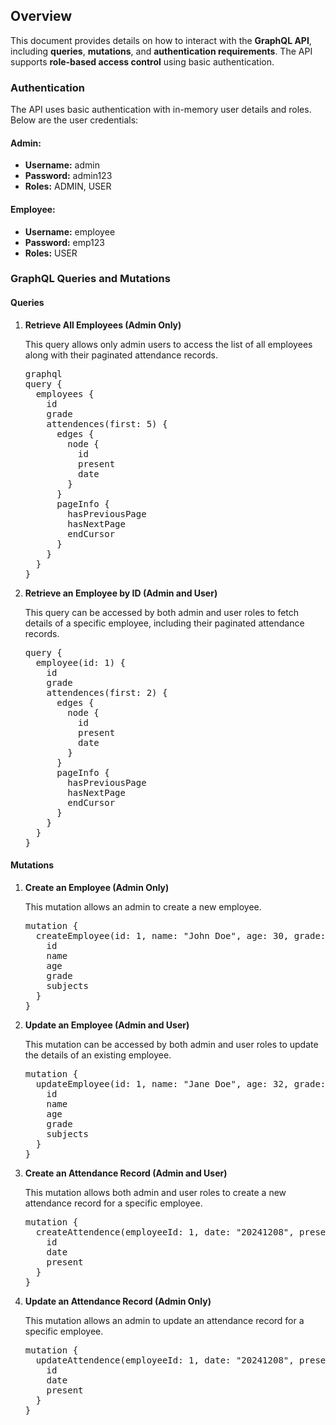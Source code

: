 <!-- Doc 2 is in language en-US. Optimizing Doc 2 for scanning, using lists and bold where appropriate, but keeping language en-US, and adding id attributes to every HTML element: --><h2 id="yrzhh0h">Overview</h2>
<p id="6aja8vg">This document provides details on how to interact with the <strong>GraphQL API</strong>, including <strong>queries</strong>, <strong>mutations</strong>, and <strong>authentication requirements</strong>. The API supports <strong>role-based access control</strong> using basic authentication.</p>
<h3 id="c7epqf9">Authentication</h3>
<p id="0nkjlrs">The API uses basic authentication with in-memory user details and roles. Below are the user credentials:</p>
<h4 id="kznfikl">Admin:</h4>
<ul id="kznfikl">
<li id="7ltpkd"><strong>Username:</strong> admin</li>
<li id="woffvp"><strong>Password:</strong> admin123</li>
<li id="pivjpm"><strong>Roles:</strong> ADMIN, USER</li>
</ul>
<h4 id="zi9lbj">Employee:</h4>
<ul id="zi9lbj">
<li id="2ybxl4i"><strong>Username:</strong> employee</li>
<li id="nc4z5ag"><strong>Password:</strong> emp123</li>
<li id="8wwj7pb"><strong>Roles:</strong> USER</li>
</ul>
<h3 id="ynuazzg">GraphQL Queries and Mutations</h3>
<h4 id="z2xzabv">Queries</h4>
<ol id="z2xzabv">
<li id="2fg3pm"><strong>Retrieve All Employees (Admin Only)</strong>
<p id="bw8slhr4">This query allows only admin users to access the list of all employees along with their paginated attendance records.</p>
<pre id="iun7bi">graphql
query {
  employees {
    id
    grade
    attendences(first: 5) {
      edges {
        node {
          id
          present
          date
        }
      }
      pageInfo {
        hasPreviousPage
        hasNextPage
        endCursor
      }
    }
  }
}</pre>
</li>
<li id="vhr6dc"><strong>Retrieve an Employee by ID (Admin and User)</strong>
<p id="z6vn1zj">This query can be accessed by both admin and user roles to fetch details of a specific employee, including their paginated attendance records.</p>
<pre id="1m5enab">query {
  employee(id: 1) {
    id
    grade
    attendences(first: 2) {
      edges {
        node {
          id
          present
          date
        }
      }
      pageInfo {
        hasPreviousPage
        hasNextPage
        endCursor
      }
    }
  }
}</pre>
</li>
</ol>
<h4 id="v4b9jbt">Mutations</h4>
<ol id="v4b9jbt">
<li id="r8snh9i"><strong>Create an Employee (Admin Only)</strong>
<p id="xxu9hxk">This mutation allows an admin to create a new employee.</p>
<pre id="86nwkzg">mutation {
  createEmployee(id: 1, name: "John Doe", age: 30, grade: "Grade 3", subjects: MATH) {
    id
    name
    age
    grade
    subjects
  }
}</pre>
</li>
<li id="gdtdxqd"><strong>Update an Employee (Admin and User)</strong>
<p id="rdh4dg">This mutation can be accessed by both admin and user roles to update the details of an existing employee.</p>
<pre id="67dvb47">mutation {
  updateEmployee(id: 1, name: "Jane Doe", age: 32, grade: "Grade 4", subjects: ENGLISH) {
    id
    name
    age
    grade
    subjects
  }
}</pre>
</li>
<li id="vggt1rl"><strong>Create an Attendance Record (Admin and User)</strong>
<p id="ia1xeue">This mutation allows both admin and user roles to create a new attendance record for a specific employee.</p>
<pre id="ifraomt">mutation {
  createAttendence(employeeId: 1, date: "20241208", present: true) {
    id
    date
    present
  }
}</pre>
</li>
<li id="633xy15"><strong>Update an Attendance Record (Admin Only)</strong>
<p id="jov9kb">This mutation allows an admin to update an attendance record for a specific employee.</p>
<pre id="po7j7d">mutation {
  updateAttendence(employeeId: 1, date: "20241208", present: false) {
    id
    date
    present
  }
}</pre>
</li>
</ol>
